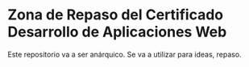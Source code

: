 # Zona de Repaso del Certificado Desarrollo de Aplicaciones Web
Este repositorio va a ser anárquico. Se va a utilizar para ideas, repaso.